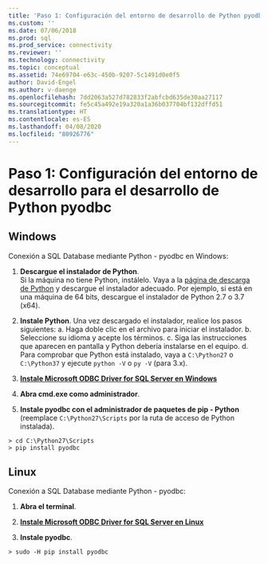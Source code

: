 ```yaml
---
title: 'Paso 1: Configuración del entorno de desarrollo de Python pyodbc | Microsoft Docs'
ms.custom: ''
ms.date: 07/06/2018
ms.prod: sql
ms.prod_service: connectivity
ms.reviewer: ''
ms.technology: connectivity
ms.topic: conceptual
ms.assetid: 74e69704-e63c-450b-9207-5c1491d0e0f5
author: David-Engel
ms.author: v-daenge
ms.openlocfilehash: 7dd2063a527d782833f2abfcbd635de30aa27117
ms.sourcegitcommit: fe5c45a492e19a320a1a36b037704bf132dffd51
ms.translationtype: HT
ms.contentlocale: es-ES
ms.lasthandoff: 04/08/2020
ms.locfileid: "80926776"
---
```

# <a name="step-1-configure-development-environment-for-pyodbc-python-development"></a>Paso 1: Configuración del entorno de desarrollo para el desarrollo de Python pyodbc

## <a name="windows"></a>Windows  
Conexión a SQL Database mediante Python - pyodbc en Windows:
  
1. **Descargue el instalador de Python**.  
  Si la máquina no tiene Python, instálelo. Vaya a la [página de descarga de Python](https://www.python.org/downloads/windows/) y descargue el instalador adecuado. Por ejemplo, si está en una máquina de 64 bits, descargue el instalador de Python 2.7 o 3.7 (x64).  
  
2. **Instale Python**.  Una vez descargado el instalador, realice los pasos siguientes: a. Haga doble clic en el archivo para iniciar el instalador. b. Seleccione su idioma y acepte los términos. c. Siga las instrucciones que aparecen en pantalla y Python debería instalarse en el equipo. d. Para comprobar que Python está instalado, vaya a `C:\Python27` o `C:\Python37` y ejecute `python -V` o `py -V` (para 3.x). 
      
3. [**Instale Microsoft ODBC Driver for SQL Server en Windows**](../../odbc/windows/system-requirements-installation-and-driver-files.md#installing-microsoft-odbc-driver-for-sql-server)
  
4. **Abra cmd.exe como administrador**.     

5. **Instale pyodbc con el administrador de paquetes de pip - Python** (reemplace `C:\Python27\Scripts` por la ruta de acceso de Python instalada).
```  
> cd C:\Python27\Scripts  
> pip install pyodbc  
```  

  
## <a name="linux"></a>Linux 
Conexión a SQL Database mediante Python - pyodbc:
  
1. **Abra el terminal**.  

2. [**Instale Microsoft ODBC Driver for SQL Server en Linux**](../../odbc/linux-mac/installing-the-microsoft-odbc-driver-for-sql-server.md)

3.  **Instale pyodbc**.  
```  
> sudo -H pip install pyodbc
```
